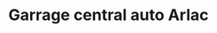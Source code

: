 ---
title: "Garrage central auto Arlac"
url: /merignac/garrage-central-auto-arlac/
shop: réparation de voitures
---